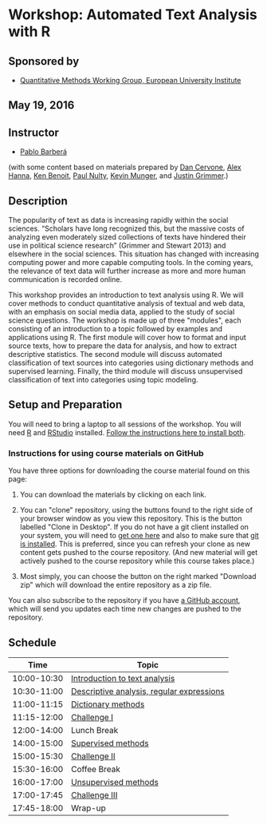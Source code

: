 
# Workshop: Automated Text Analysis with R

## Sponsored by 
* [Quantitative Methods Working Group, European University Institute](https://sites.google.com/site/qmwgroup/)

## May 19, 2016
 
## Instructor

* [Pablo Barber&aacute;](http://pablobarbera.com/)

(with some content based on materials prepared by [Dan Cervone](http://dcervone.com/), [Alex Hanna](http://alex-hanna.com), [Ken Benoit](http://www.kenbenoit.net/), [Paul Nulty](https://github.com/pnulty), [Kevin Munger](https://github.com/kmunger), and [Justin Grimmer](http://www.justingrimmer.org/).)

## Description

The popularity of text as data is increasing rapidly within the social sciences. “Scholars have long recognized this, but the massive costs of analyzing even moderately sized collections of texts have hindered their use in political science research” (Grimmer and Stewart 2013) and elsewhere in the social sciences. This situation has changed with increasing computing power and more capable computing tools. In the coming years, the relevance of text data will further increase as more and more human communication is recorded online.

This workshop provides an introduction to text analysis using R. We will cover methods to conduct quantitative analysis of textual and web data, with an emphasis on social media data, applied to the study of social science questions. The workshop is made up of three "modules", each consisting of an introduction to a topic followed by examples and applications using R. The first module will cover how to format and input source texts, how to prepare the data for analysis, and how to extract descriptive statistics. The second module will discuss automated classification of text sources into categories using dictionary methods and supervised learning. Finally, the third module will discuss unsupervised classification of text into categories using topic modeling.


## Setup and Preparation

You will need to bring a laptop to all sessions of the workshop. You will need [R](https://cran.r-project.org/) and [RStudio](https://www.rstudio.com/) installed. [Follow the instructions here to install both](https://github.com/pablobarbera/eui-text-workshop/blob/master/installing_RStudio.pdf).

### Instructions for using course materials on GitHub ###

You have three options for downloading the course material found on this page:  

1.  You can download the materials by clicking on each link.  

2.  You can "clone" repository, using the buttons found to the right side of your browser window as you view this repository.  This is the button labelled "Clone in Desktop".  If you do not have a git client installed on your system, you will need to [get one here](https://git-scm.com/download/gui) and also to make sure that [git is installed](https://git-scm.com/downloads).  This is preferred, since you can refresh your clone as new content gets pushed to the course repository.  (And new material will get actively pushed to the course repository while this course takes place.)

3.  Most simply, you can choose the button on the right marked "Download zip" which will download the entire repository as a zip file.

You can also subscribe to the repository if you have [a GitHub account](https://github.com), which will send you updates each time new changes are pushed to the repository.

## Schedule


| Time         | Topic                                                     |
| ------------ | ---------------------------------------                   |
| 10:00-10:30  | [Introduction to text analysis](01-intro/01-first-steps.Rmd)              | 
| 10:30-11:00  | [Descriptive analysis, regular expressions](01-intro/02-descriptive.Rmd)              | 
| 11:00-11:15  | [Dictionary methods](01-intro/03-dictionaries.Rmd)              | 
| 11:15-12:00  | [Challenge I](01-intro/04-challenge1-solutions.Rmd)              | 
| 12:00-14:00  | Lunch Break |
| 14:00-15:00  | [Supervised methods](02-supervised/01-supervised.Rmd)                  | 
| 15:00-15:30  | [Challenge II](02-supervised/02-challenge2-solutions.Rmd)    |
| 15:30-16:00  | Coffee Break |
| 16:00-17:00  | [Unsupervised methods](03-unsupervised/01-topic-models.Rmd)                  | 
| 17:00-17:45  | [Challenge III](03-unsupervised/02-challenge3-solutions.Rmd)    |
| 17:45-18:00  | Wrap-up    |

